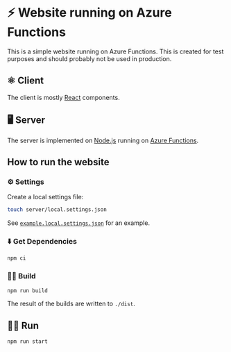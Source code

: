 # ⚡️ Website running on Azure Functions

This is a simple website running on Azure Functions. This is created for test purposes and should probably not be used in production.

## ⚛️ Client

The client is mostly [React](https://reactjs.org/) components.

## 🖥️ Server

The server is implemented on [Node.js](https://nodejs.org/) running on [Azure Functions](https://azure.microsoft.com/en-us/services/functions/).

## How to run the website

### ⚙️ Settings

Create a local settings file:

```bash
touch server/local.settings.json
```

See [`example.local.settings.json`](./example.local.settings.json) for an example.

### ⬇️ Get Dependencies

```sh
npm ci
```

### 👷‍♀️ Build

```sh
npm run build
```

The result of the builds are written to `./dist`.

## 🏃‍♀️ Run

```sh
npm run start
```
